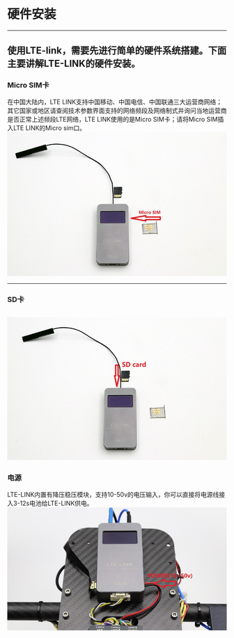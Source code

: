 # 硬件安装

---

使用LTE-link，需要先进行简单的硬件系统搭建。下面主要讲解LTE-LINK的硬件安装。
---

### Micro SIM卡

在中国大陆内，LTE LINK支持中国移动、中国电信、中国联通三大运营商网络；其它国家或地区请查阅技术参数界面支持的网络频段及网络制式并询问当地运营商是否正常上述频段LTE网络，LTE LINK使用的是Micro SIM卡；请将Micro SIM插入LTE LINK的Micro sim口。![micro\_sim](/assets/micro_sim.jpg)

---

### SD卡

![sd_card](/assets/sd_card.jpg)
---

### 电源

LTE-LINK内置有降压稳压模块，支持10-50v的电压输入，你可以直接将电源线接入3-12s电池给LTE-LINK供电。![power](/assets/lte_link_power.jpg)





